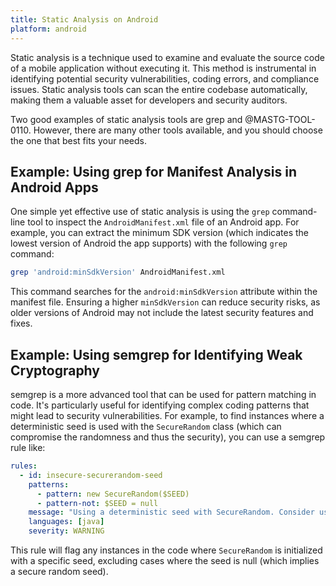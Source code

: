 ```yaml
---
title: Static Analysis on Android
platform: android
---
```


Static analysis is a technique used to examine and evaluate the source code of a mobile application without executing it. This method is instrumental in identifying potential security vulnerabilities, coding errors, and compliance issues. Static analysis tools can scan the entire codebase automatically, making them a valuable asset for developers and security auditors.

Two good examples of static analysis tools are grep and @MASTG-TOOL-0110. However, there are many other tools available, and you should choose the one that best fits your needs.

## Example: Using grep for Manifest Analysis in Android Apps

One simple yet effective use of static analysis is using the `grep` command-line tool to inspect the `AndroidManifest.xml` file of an Android app. For example, you can extract the minimum SDK version (which indicates the lowest version of Android the app supports) with the following `grep` command:

```bash
grep 'android:minSdkVersion' AndroidManifest.xml
```

This command searches for the `android:minSdkVersion` attribute within the manifest file. Ensuring a higher `minSdkVersion` can reduce security risks, as older versions of Android may not include the latest security features and fixes.

## Example: Using semgrep for Identifying Weak Cryptography

semgrep is a more advanced tool that can be used for pattern matching in code. It's particularly useful for identifying complex coding patterns that might lead to security vulnerabilities. For example, to find instances where a deterministic seed is used with the `SecureRandom` class (which can compromise the randomness and thus the security), you can use a semgrep rule like:

```yaml
rules:
  - id: insecure-securerandom-seed
    patterns:
      - pattern: new SecureRandom($SEED)
      - pattern-not: $SEED = null
    message: "Using a deterministic seed with SecureRandom. Consider using a more secure seed."
    languages: [java]
    severity: WARNING
```

This rule will flag any instances in the code where `SecureRandom` is initialized with a specific seed, excluding cases where the seed is null (which implies a secure random seed).
